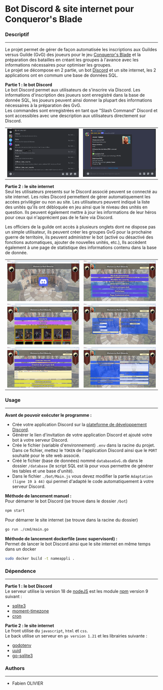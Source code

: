 # Bot Discord & site internet pour Conqueror's Blade

### Descriptif
_______
Le projet permet de gérer de façon automatisée les inscriptions aux Guildes versus Guilde (GvG) des joueurs pour le jeu [Conqueror's Blade](https://conqblade.com/fr) et la préparation des batailles en créant les groupes à l'avance avec les informations nécessaires pour optimiser les groupes.<br>
Le projet se décompose en 2 partie, un bot [Discord](https://discord.com) et un site internet, les 2 applications ont en commum une base de données SQL.

**Partie 1 : le bot Discord** <br>
Le bot Discord permet aux utilisateurs de s'inscrire via Discord. Les informations d'inscription des joueurs sont enregistré dans la base de donnée SQL, les joueurs peuvent ainsi donner la plupart des informations nécessaires à la préparation des GvG.<br>
Les commandes sont enregistrées en tant que "Slash Command" Discord et sont accessibles avec une description aux utilisateurs directement sur Discord.

<table align= "center" width="95%">
    <tbody>
        <tr>
            <td><img src="./img/listcommand.png"></td>
            <td><img src="./img/data.png"></td>
        </tr>   
    </tbody>
</table>

**Partie 2 : le site internet** <br>
Seul les utilisateurs presents sur le Discord associé peuvent se connecté au site internet. Les roles Discord permettent de gérer automatiquement les accées privilégier ou non au site.
Les utilisateurs peuvent indiqué la liste des unités qu'ils ont débloquée en jeu ainsi que le niveau des unités en question. Ils peuvent également mettre à jour les informations de leur héros pour ceux qui n'apprécient pas de le faire via Discord.

Les officiers de la guilde ont accès à plusieurs onglets dont ne dispose pas un simple utilisateur, ils peuvent créer les groupes GvG pour la prochaine guerre de territoire, ils peuvent administrer le bot (activé ou désactivé des fonctions automatiques, ajouter de nouvelles unités, etc.), Ils accèdent également à une page de statistique des informations contenu dans la base de donnée.

<table align= "center" width="95%">
    <tbody>
        <tr>
            <td><img src="./img/connexion.png"></td>
            <td><img src="./img/home.png"></td>
        </tr>
        <tr>
            <td><img src="./img/caserne.png"></td>
            <td><img src="./img/charactercard.png"></td>
        </tr>
        <tr>
            <td><img src="./img/creategroup.png"></td>
            <td><img src="./img/administration.png"></td>
        </tr>    
    </tbody>
</table>


### Usage
_______
**Avant de pouvoir exécuter le programme :**<br>
- Crée votre application Discord sur la [plateforme de développement Discord](https://discord.com/developers/applications).
- Générer le lien d'invitation de votre application Discord et ajouté votre bot à votre serveur Discord.
- Crée le fichier (variable d'environnement) `.env` dans la racine du projet. Dans ce fichier, mettez le `TOKEN` de l'application Discord ainsi que le `PORT` souhaité pour le site web associé.
- Créé le fichier (base de données) nommé `databaseGvG.db` dans le dossier `/database` (le script SQL est là pour vous permettre de générer les tables et une base d'unité).
- Dans le fichier `./bot/Main.js` vous devez modifier la partie `Adaptation (ligne 19 à 44)` qui permet d'adapté le code automatiquement à votre serveur Discord.

**Méthode de lancement manuel :** <br>
Pour démarrer le bot Discord (se trouve dans le dossier `/bot`)
```sh
npm start
```
Pour démarrer le site internet (se trouve dans la racine du dossier)
```sh
go run ./cmd/main.go
```

**Méthode de lancement dockerfile (avec supervisord) :**<br>
Permet de lancer le bot Discord ainsi que le site internet en même temps dans un docker 
```sh
sudo docker build -t nameappli .
```


### Dépendence
_______
**Partie 1 : le bot Discord** <br>
Le serveur utilise la version 18 de [nodeJS](https://nodejs.org/en) est les module [npm](https://www.npmjs.com) version 9 suivant :<br>
- [sqlite3](https://www.npmjs.com/package/sqlite3)
- [moment-timezone](https://www.npmjs.com/package/moment-timezone)
- [cron](https://www.npmjs.com/package/cron)

**Partie 2 : le site internet** <br>
Le front utilise du `javascript`, `html` et `css`.<br>
Le back utilise un serveur en `go version 1.21` et les librairies suivante :
- [godotenv](https://github.com/joho/godotenv)
- [uuid](https://github.com/gofrs/uuid)
- [go-sqlite3](https://github.com/mattn/go-sqlite3)

### Authors
_______
+ Fabien OLIVIER
